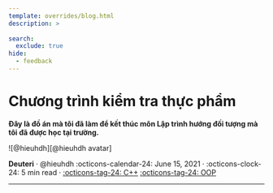 ```yaml
---
template: overrides/blog.html
description: >
  
search:
  exclude: true
hide:
  - feedback
---
```


# Chương trình kiểm tra thực phẩm

__Đây là đồ án mà tôi đã làm để kết thúc môn Lập trình hướng đối tượng mà tôi đã được học tại trường.__

<aside class="mdx-author" markdown>
![@hieuhdh][@hieuhdh avatar]

<span>__Deuteri__ · @hieuhdh</span>
<span>
:octicons-calendar-24: June 15, 2021 ·
:octicons-clock-24: 5 min read ·
[:octicons-tag-24: C++][C++]
[:octicons-tag-24: OOP][OOP]
</span>
</aside>

  [@hieuhdh avatar]: https://user-images.githubusercontent.com/86739367/178121501-82770982-19ab-43e7-86a4-3f31989401df.png
  [C++]: ../../project/#C+
  [OOP]: ../../project/#OOP

---